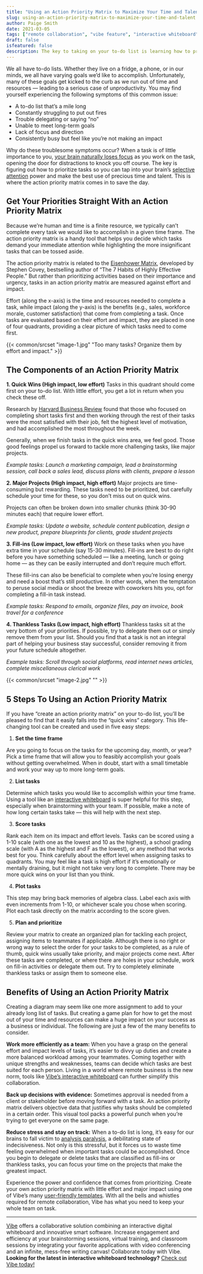 ```yaml
---
title: "Using an Action Priority Matrix to Maximize Your Time and Talent"
slug: using-an-action-priority-matrix-to-maximize-your-time-and-talent
author: Paige Smith
date: 2021-03-05
tags: ["remote collaboration", "vibe feature", "interactive whiteboard"]
draft: false
isfeatured: false
description: The key to taking on your to-do list is learning how to prioritize tasks to make the best use of your time. The action priority matrix helps you do just that.
---
```




We all have to-do lists. Whether they live on a fridge, a phone, or in our minds, we all have varying goals we’d like to accomplish. Unfortunately, many of these goals get kicked to the curb as we run out of time and resources — leading to a serious case of unproductivity. You may find yourself experiencing the following symptoms of this common issue:


- A to-do list that’s a mile long
- Constantly struggling to put out fires
- Trouble delegating or saying “no”
- Unable to meet long-term goals
- Lack of focus and direction
- Consistently busy but feel like you’re not making an impact
    

Why do these troublesome symptoms occur? When a task is of little importance to you, [your brain naturally loses focus](https://www.inc.com/geoffrey-james/what-goal-setting-does-to-your-brain-why-its-spectacularly-effective.html) as you work on the task, opening the door for distractions to knock you off course. The key is figuring out how to prioritize tasks so you can tap into your brain’s [selective attention](https://www.verywellmind.com/what-is-selective-attention-2795022#:~:text=Selective%20attention%20is%20the%20process,and%20focus%20on%20what%20matters.) power and make the best use of precious time and talent. This is where the action priority matrix comes in to save the day.

## Get Your Priorities Straight With an Action Priority Matrix

Because we’re human and time is a finite resource, we typically can’t complete every task we would like to accomplish in a given time frame. The action priority matrix is a handy tool that helps you decide which tasks demand your immediate attention while highlighting the more insignificant tasks that can be tossed aside.

The action priority matrix is related to the [Eisenhower Matrix](https://www.businessinsider.com/how-to-use-stephen-coveys-time-management-matrix-2015-12), developed by Stephen Covey, bestselling author of “The 7 Habits of Highly Effective People.” But rather than prioritizing activities based on their importance and urgency, tasks in an action priority matrix are measured against effort and impact.

Effort (along the x-axis) is the time and resources needed to complete a task, while impact (along the y-axis) is the benefits (e.g., sales, workforce morale, customer satisfaction) that come from completing a task. Once tasks are evaluated based on their effort and impact, they are placed in one of four quadrants, providing a clear picture of which tasks need to come first.


{{< common/srcset "image-1.jpg" "Too many tasks? Organize them by effort and impact." >}}

## The Components of an Action Priority Matrix

**1. Quick Wins (High impact, low effort)**
Tasks in this quadrant should come first on your to-do list. With little effort, you get a lot in return when you check these off.

Research by [Harvard Business Review](https://hbr.org/2016/03/your-desire-to-get-things-done-can-undermine-your-effectiveness) found that those who focused on completing short tasks first and then working through the rest of their tasks were the most satisfied with their job, felt the highest level of motivation, and had accomplished the most throughout the week.

Generally, when we finish tasks in the quick wins area, we feel good. Those good feelings propel us forward to tackle more challenging tasks, like major projects.

*Example tasks: Launch a marketing campaign, lead a brainstorming session, call back a sales lead, discuss plans with clients, prepare a lesson*

**2. Major Projects (High impact, high effort)**
Major projects are time-consuming but rewarding. These tasks need to be prioritized, but carefully schedule your time for these, so you don’t miss out on quick wins.

Projects can often be broken down into smaller chunks (think 30-90 minutes each) that require lower effort.

*Example tasks: Update a website, schedule content publication, design a new product, prepare blueprints for clients, grade student projects*

**3. Fill-ins (Low impact, low effort)**
Work on these tasks when you have extra time in your schedule (say 15-30 minutes). Fill-ins are best to do right before you have something scheduled — like a meeting, lunch or going home — as they can be easily interrupted and don’t require much effort.

These fill-ins can also be beneficial to complete when you’re losing energy and need a boost that’s still productive. In other words, when the temptation to peruse social media or shoot the breeze with coworkers hits you, opt for completing a fill-in task instead.

*Example tasks: Respond to emails, organize files, pay an invoice, book travel for a conference*

**4. Thankless Tasks (Low impact, high effort)**
Thankless tasks sit at the very bottom of your priorities. If possible, try to delegate them out or simply remove them from your list. Should you find that a task is not an integral part of helping your business stay successful, consider removing it from your future schedule altogether.

*Example tasks: Scroll through social platforms, read internet news articles, complete miscellaneous clerical work*


{{< common/srcset "image-2.jpg" "" >}}

## 5 Steps To Using an Action Priority Matrix

If you have “create an action priority matrix” on your to-do list, you’ll be pleased to find that it easily falls into the “quick wins” category. This life-changing tool can be created and used in five easy steps:


1. **Set the time frame**

Are you going to focus on the tasks for the upcoming day, month, or year? Pick a time frame that will allow you to feasibly accomplish your goals without getting overwhelmed. When in doubt, start with a small timetable and work your way up to more long-term goals.

2. **List tasks**

Determine which tasks you would like to accomplish within your time frame. Using a tool like an [interactive whiteboard](https://vibe.us/lp/scenario-remote/) is super helpful for this step, especially when brainstorming with your team. If possible, make a note of how long certain tasks take — this will help with the next step.

3. **Score tasks**

Rank each item on its impact and effort levels. Tasks can be scored using a 1-10 scale (with one as the lowest and 10 as the highest), a school grading scale (with A as the highest and F as the lowest), or any method that works best for you.
Think carefully about the effort level when assigning tasks to quadrants. You may feel like a task is high effort if it’s emotionally or mentally draining, but it might not take very long to complete. There may be more quick wins on your list than you think.

4. **Plot tasks**

This step may bring back memories of algebra class. Label each axis with even increments from 1-10, or whichever scale you chose when scoring. Plot each task directly on the matrix according to the score given.

5. **Plan and prioritize**

Review your matrix to create an organized plan for tackling each project, assigning items to teammates if applicable. Although there is no right or wrong way to select the order for your tasks to be completed, as a rule of thumb, quick wins usually take priority, and major projects come next. After these tasks are completed, or where there are holes in your schedule, work on fill-in activities or delegate them out. Try to completely eliminate thankless tasks or assign them to someone else.

## Benefits of Using an Action Priority Matrix

Creating a diagram may seem like one more assignment to add to your already long list of tasks. But creating a game plan for how to get the most out of your time and resources can make a huge impact on your success as a business or individual. The following are just a few of the many benefits to consider.

**Work more efficiently as a team:**
When you have a grasp on the general effort and impact levels of tasks, it’s easier to divvy up duties and create a more balanced workload among your teammates. Coming together with unique strengths and weaknesses, teams can decide which tasks are best suited for each person. Living in a world where remote business is the new norm, tools like [Vibe’s interactive whiteboard](https://vibe.us/) can further simplify this collaboration.

**Back up decisions with evidence:**
Sometimes approval is needed from a client or stakeholder before moving forward with a task. An action priority matrix delivers objective data that justifies why tasks should be completed in a certain order. This visual tool packs a powerful punch when you’re trying to get everyone on the same page.

**Reduce stress and stay on track:**
When a to-do list is long, it’s easy for our brains to fall victim to [analysis paralysis](https://www.healthline.com/health/mental-health/analysis-paralysis), a debilitating state of indecisiveness. Not only is this stressful, but it forces us to waste time feeling overwhelmed when important tasks could be accomplished. Once you begin to delegate or delete tasks that are classified as fill-ins or thankless tasks, you can focus your time on the projects that make the greatest impact.

Experience the power and confidence that comes from prioritizing. Create your own action priority matrix with little effort and major impact using one of Vibe’s many [user-friendly templates](https://youtu.be/pmyEFVa-kw8). With all the bells and whistles required for remote collaboration, Vibe has what you need to keep your whole team on task.



----------

[Vibe](https://vibe.us/) offers a collaborative solution combining an interactive digital whiteboard and innovative smart software. Increase engagement and efficiency at your brainstorming sessions, virtual training, and classroom sessions by integrating your favorite applications with video conferencing and an infinite, mess-free writing canvas! Collaborate today with Vibe.
**Looking for the latest in interactive whiteboard technology?** [Check out Vibe today!](https://vibe.us/order/)
